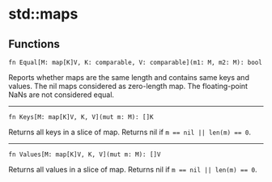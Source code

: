 # std::maps

## Functions

```jule
fn Equal[M: map[K]V, K: comparable, V: comparable](m1: M, m2: M): bool
```
Reports whether maps are the same length and contains same keys and values. The nil maps considered as zero-length map. The floating-point NaNs are not considered equal.

---

```jule
fn Keys[M: map[K]V, K, V](mut m: M): []K
```
Returns all keys in a slice of map. Returns nil if `m == nil || len(m) == 0`.

---

```jule
fn Values[M: map[K]V, K, V](mut m: M): []V
```
Returns all values in a slice of map. Returns nil if `m == nil || len(m) == 0`.
